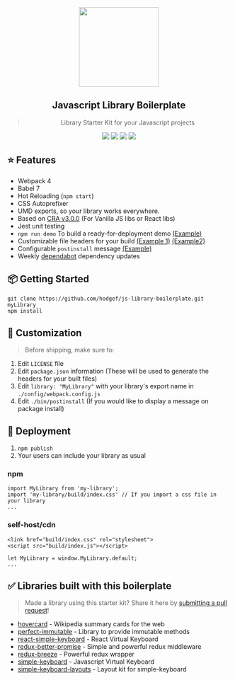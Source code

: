  <div align="center">
 <img align="center" width="180" src="https://franciscohodge.com/project-pages/js-library-boilerplate/images/JSLB2.png" />
  <h2>Javascript Library Boilerplate</h2>
  <blockquote>Library Starter Kit for your Javascript projects</blockquote>
  <a href="https://travis-ci.org/hodgef/js-library-boilerplate"><img src="https://travis-ci.org/hodgef/js-library-boilerplate.svg?branch=master" /></a> <img src="https://img.shields.io/david/hodgef/js-library-boilerplate.svg" /> <a href="https://david-dm.org/hodgef/js-library-boilerplate?type=dev"><img src="https://img.shields.io/david/dev/hodgef/js-library-boilerplate.svg" /></a> <img src="https://api.dependabot.com/badges/status?host=github&repo=hodgef/js-library-boilerplate" />

</div>


## ⭐️ Features

- Webpack 4
- Babel 7
- Hot Reloading (`npm start`)
- CSS Autoprefixer
- UMD exports, so your library works everywhere.
- Based on [CRA v3.0.0](https://github.com/facebook/create-react-app/releases/tag/v3.0.0) (For Vanilla JS libs or React libs)
- Jest unit testing
- `npm run demo` To build a ready-for-deployment demo [(Example)](https://github.com/hodgef/js-library-boilerplate/tree/master/demo)
- Customizable file headers for your build [(Example 1)](https://github.com/hodgef/js-library-boilerplate/blob/master/build/index.js) [(Example2)](https://github.com/hodgef/js-library-boilerplate/blob/master/build/index.css)
- Configurable `postinstall` message [(Example)](https://github.com/hodgef/js-library-boilerplate/blob/master/bin/postinstall)
- Weekly [dependabot](https://dependabot.com) dependency updates

## 📦 Getting Started

```
git clone https://github.com/hodgef/js-library-boilerplate.git myLibrary
npm install
```

## 💎 Customization

> Before shipping, make sure to:
1. Edit `LICENSE` file
2. Edit `package.json` information (These will be used to generate the headers for your built files)
3. Edit `library: "MyLibrary"` with your library's export name in `./config/webpack.config.js`
4. Edit `./bin/postinstall` (If you would like to display a message on package install)

## 🚀 Deployment
1. `npm publish`
2. Your users can include your library as usual

### npm
```
import MyLibrary from 'my-library';
import 'my-library/build/index.css' // If you import a css file in your library
...
```

### self-host/cdn
```
<link href="build/index.css" rel="stylesheet">
<script src="build/index.js"></script>

let MyLibrary = window.MyLibrary.default;
...
```

## ✅ Libraries built with this boilerplate

> Made a library using this starter kit? Share it here by [submitting a pull request](https://github.com/hodgef/js-library-boilerplate/pulls)!

- [hovercard](https://github.com/AnandChowdhary/hovercard) - Wikipedia summary cards for the web
- [perfect-immutable](https://github.com/Lukasz-pluszczewski/perfect-immutable) - Library to provide immutable methods
- [react-simple-keyboard](https://github.com/hodgef/react-simple-keyboard) - React Virtual Keyboard
- [redux-better-promise](https://github.com/Lukasz-pluszczewski/redux-better-promise) - Simple and powerful redux middleware
- [redux-breeze](https://github.com/Lukasz-pluszczewski/reduxBreeze) - Powerful redux wrapper
- [simple-keyboard](https://github.com/hodgef/simple-keyboard) - Javascript Virtual Keyboard
- [simple-keyboard-layouts](https://github.com/hodgef/simple-keyboard-layouts) - Layout kit for simple-keyboard